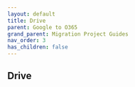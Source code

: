 ```yaml
---
layout: default
title: Drive
parent: Google to O365
grand_parent: Migration Project Guides
nav_order: 3
has_children: false
---
```


## Drive

